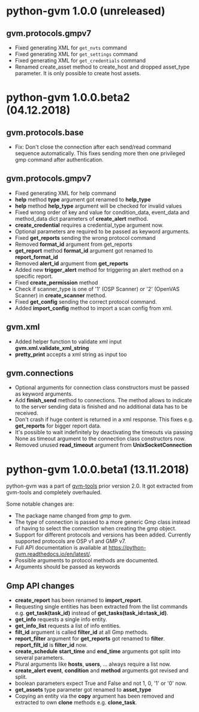 # python-gvm 1.0.0 (unreleased)

## gvm.protocols.gmpv7

* Fixed generating XML for `get_nvts` command
* Fixed generating XML for `get_settings` command
* Fixed generating XML for `get_credentials` command
* Renamed create_asset method to create_host and dropped asset_type parameter.
  It is only possible to create host assets.

# python-gvm 1.0.0.beta2 (04.12.2018)

## gvm.protocols.base

* Fix: Don't close the connection after each send/read command sequence
  automatically. This fixes sending more then one privileged gmp command after
  authentication.

## gvm.protocols.gmpv7

* Fixed generating XML for help command
* **help** method **type** argument got renamed to **help_type**
* **help** method **help_type** argument will be checked for invalid values
* Fixed wrong order of key and value for condition_data, event_data and
  method_data dict parameters of **create_alert** method.
* **create_credential** requires a credential_type argument now.
* Optional parameters are required to be passed as keyword arguments.
* Fixed **get_reports** sending the wrong protocol command
* Removed **format_id** argument from get_reports
* **get_report** method **format_id** argument got renamed to
  **report_format_id**
* Removed **alert_id** argument from **get_reports**
* Added new **trigger_alert** method for triggering an alert method on a
  specific report.
* Fixed **create_permission** method
* Check if scanner_type is one of '1' (OSP Scanner) or '2' (OpenVAS Scanner) in
  **create_scanner** method.
* Fixed **get_config** sending the correct protocol command.
* Added **import_config** method to import a scan config from xml.

## gvm.xml

* Added helper function to validate xml input **gvm.xml.validate_xml_string**
* **pretty_print** accepts a xml string as input too

## gvm.connections

* Optional arguments for connection class constructors must be passed as
  keyword arguments.
* Add **finish_send** method to connections. The method allows to indicate to
  the server sending data is finished and no additional data has to be received.
* Don't crash if huge content is returned in a xml response. This fixes e.g.
  **get_reports** for bigger report data.
* It's possible to wait indefinitely by deactivating the timeouts via passing
  None as timeout argument to the connection class constructors now.
* Removed unused **read_timeout** argument from **UnixSocketConnection**

# python-gvm 1.0.0.beta1 (13.11.2018)

python-gvm was a part of [gvm-tools](https://github.com/greenbone/gvm-tools)
prior version 2.0. It got extracted from gvm-tools and completely overhauled.

Some notable changes are:

* The package name changed from *gmp* to *gvm*.
* The type of connection is passed to a more generic Gmp class instead of
  having to select the connection when creating the gmp object.
* Support for different protocols and versions has been added. Currently
  supported protocols are OSP v1 and GMP v7.
* Full API documentation is available at https://python-gvm.readthedocs.io/en/latest/.
* Possible arguments to protocol methods are documented.
* Arguments should be passed as keywords

## Gmp API changes

* **create_report** has been renamed to **import_report**.
* Requesting single entities has been extracted from the list commands e.g.
  **get_task(task_id)** instead of **get_tasks(task_id=task_id)**.
* **get_info** requests a single info entity.
* **get_info_list** requests a list of info entities.
* **filt_id** argument is called **filter_id** at all Gmp methods.
* **report_filter** argument for **get_reports** got renamed to **filter**.
  **report_filt_id** is **filter_id** now.
* **create_schedule** **start_time** and **end_time** arguments got split into
  several parameters.
* Plural arguments like **hosts**, **users**, ... always require a list now.
* **create_alert** **event**, **condition** and **method** arguments got
  revised and split.
* boolean parameters expect True and False and not 1, 0, '1' or '0' now.
* **get_assets** type parameter got renamed to **asset_type**
* Copying an entity via the **copy** argument has been removed and extracted to
  own **clone** methods e.g. **clone_task**.
